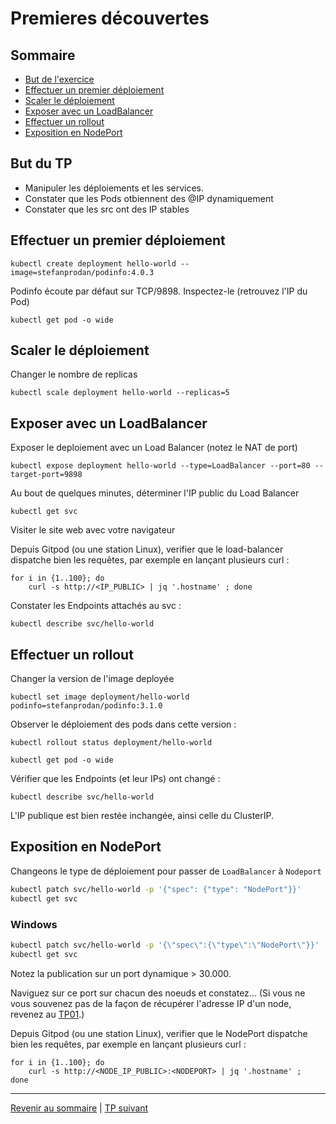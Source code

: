 # Premieres découvertes

## Sommaire
  * [But de l'exercice](#but-du-tp)
  * [Effectuer un premier déploiement](#effectuer-un-premier-déploiement)
  * [Scaler le déploiement](#scaler-le-déploiement)
  * [Exposer avec un LoadBalancer](#exposer-avec-un-loadbalancer)
  * [Effectuer un rollout](#effectuer-un-rollout)
  * [Exposition en NodePort](#exposition-en-nodeport)


## But du TP
* Manipuler les déploiements et les services.
* Constater que les Pods otbiennent des @IP dynamiquement
* Constater que les src ont des IP stables


## Effectuer un premier déploiement
```shell
kubectl create deployment hello-world --image=stefanprodan/podinfo:4.0.3
```

Podinfo écoute par défaut sur TCP/9898.
Inspectez-le (retrouvez l'IP du Pod)
```shell
kubectl get pod -o wide
```
## Scaler le déploiement

Changer le nombre de replicas 
```shell
kubectl scale deployment hello-world --replicas=5
```
## Exposer avec un LoadBalancer

Exposer le deploiement avec un Load Balancer (notez le NAT de port)
```shell
kubectl expose deployment hello-world --type=LoadBalancer --port=80 --target-port=9898
```

Au bout de quelques minutes, déterminer l'IP public du Load Balancer
```shell
kubectl get svc
```

Visiter le site web avec votre navigateur 

Depuis Gitpod (ou une station Linux), verifier que le load-balancer dispatche bien les requêtes, par exemple en lançant plusieurs curl :
```shell
for i in {1..100}; do 
    curl -s http://<IP_PUBLIC> | jq '.hostname' ; done
```

Constater les Endpoints attachés au svc :
```shell
kubectl describe svc/hello-world
```
## Effectuer un rollout

Changer la version de l'image deployée
```shell
kubectl set image deployment/hello-world podinfo=stefanprodan/podinfo:3.1.0
```

Observer le déploiement des pods dans cette version :
```shell
kubectl rollout status deployment/hello-world
```

```shell
kubectl get pod -o wide
```

Vérifier que les Endpoints (et leur IPs) ont changé :
```shell
kubectl describe svc/hello-world
```

L'IP publique est bien restée inchangée, ainsi celle du ClusterIP.

## Exposition en NodePort
Changeons le type de déploiement pour passer de `LoadBalancer` à `Nodeport`
```bash
kubectl patch svc/hello-world -p '{"spec": {"type": "NodePort"}}'
kubectl get svc
```

### Windows

```bash
kubectl patch svc/hello-world -p '{\"spec\":{\"type\":\"NodePort\"}}'
kubectl get svc
```

Notez la publication sur un port dynamique > 30.000.

Naviguez sur ce port sur chacun des noeuds et constatez...
(Si vous ne vous souvenez pas de la façon de récupérer l'adresse IP d'un node, revenez au [TP01](https://github.com/srnfr/TP-CNI/blob/main/docs/TP01.md#v%C3%A9rifier-que-lacc%C3%A8s-kubectl-fonctionne).)

Depuis Gitpod (ou une station Linux), verifier que le NodePort dispatche bien les requêtes, par exemple en lançant plusieurs curl :
```shell
for i in {1..100}; do 
    curl -s http://<NODE_IP_PUBLIC>:<NODEPORT> | jq '.hostname' ; 
done
```

----

[Revenir au sommaire](../README.md) | [TP suivant](./TP03.md)

